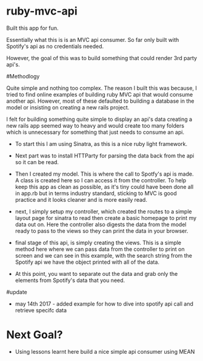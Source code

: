 # ruby-mvc-api

Built this app for fun.

Essentially what this is is an MVC api consumer.  So far only built with Spotify's api as no credentials needed.

However, the goal of this was to build something that could render 3rd party api's.


#Methodlogy

Quite simple and nothing too complex.  The reason I built this was because, I tried to find online examples of building ruby MVC api that would consume another api.  However, most of these defaulted to building a database in the model or insisting on creating a new rails project.

I felt for building something quite simple to display an api's data creating a new rails app seemed way to heavy and would create too many folders which is unnecessary for something that just needs to consume an api.

- To start this I am using Sinatra, as this is a nice ruby light framework.

- Next part was to install HTTParty for parsing the data back from the api so it can be read.

- Then I created my model.  This is where the call to Spotfy's api is made. A class is created here so I can access it from the controller. To help keep this app as clean as possible, as it's tiny could have been done all in app.rb but in terms industry standard, sticking to MVC is good practice and it looks cleaner and is more easily read.

- next, I simply setup my controller, which created the routes to a simple layout page for sinatra to read then create a basic homepage to print my data out on.  Here the controller also digests the data from the model ready to pass to the views so they can print the data in your browser.

- final stage of this api, is simply creating the views.  This is a simple method here where we can pass data from the controller to print on screen and we can see in this example, with the search string from the Spotify api we have the object printed with all of the data.

- At this point, you want to separate out the data and grab only the elements from Spotify's data that you need.

#update
- may 14th 2017 - added example for how to dive into spotify api call and retrieve specifc data


# Next Goal?

- Using lessons learnt here build a nice simple api consumer using MEAN

